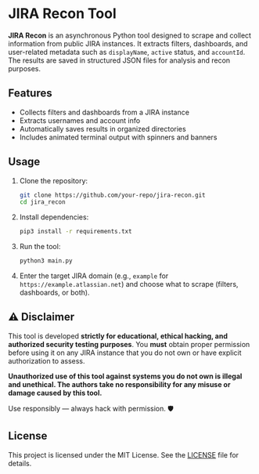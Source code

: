 # JIRA Recon Tool

**JIRA Recon** is an asynchronous Python tool designed to scrape and collect information from public JIRA instances. It extracts filters, dashboards, and user-related metadata such as `displayName`, `active` status, and `accountId`. The results are saved in structured JSON files for analysis and recon purposes.

## Features

- Collects filters and dashboards from a JIRA instance
- Extracts usernames and account info
- Automatically saves results in organized directories
- Includes animated terminal output with spinners and banners

## Usage

1. Clone the repository:
    ```bash
    git clone https://github.com/your-repo/jira-recon.git
    cd jira_recon
    ```

2. Install dependencies:
    ```bash
    pip3 install -r requirements.txt
    ```

3. Run the tool:
    ```bash
    python3 main.py
    ```

4. Enter the target JIRA domain (e.g., `example` for `https://example.atlassian.net`) and choose what to scrape (filters, dashboards, or both).

## ⚠️ Disclaimer

This tool is developed **strictly for educational, ethical hacking, and authorized security testing purposes**. You **must** obtain proper permission before using it on any JIRA instance that you do not own or have explicit authorization to assess.

**Unauthorized use of this tool against systems you do not own is illegal and unethical. The authors take no responsibility for any misuse or damage caused by this tool.**

Use responsibly — always hack with permission. 🛡️

## License

This project is licensed under the MIT License. See the [LICENSE](LICENSE) file for details.
